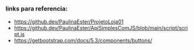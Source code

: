 ##


### links para referencia:
- https://github.dev/PaulinaEster/ProjetoLoja01
- https://github.dev/PaulinaEster/ApiSimplesComJS/blob/main/script/script.js
- https://getbootstrap.com/docs/5.3/components/buttons/